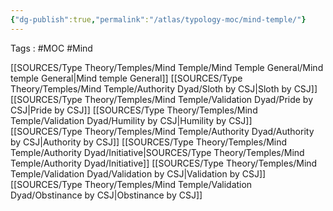 ```yaml
---
{"dg-publish":true,"permalink":"/atlas/typology-moc/mind-temple/"}
---
```



Tags : #MOC #Mind 

[[SOURCES/Type Theory/Temples/Mind Temple/Mind Temple General/Mind temple General\|Mind temple General]]
[[SOURCES/Type Theory/Temples/Mind Temple/Authority Dyad/Sloth by CSJ\|Sloth by CSJ]]
[[SOURCES/Type Theory/Temples/Mind Temple/Validation Dyad/Pride by CSJ\|Pride by CSJ]]
[[SOURCES/Type Theory/Temples/Mind Temple/Validation Dyad/Humility by CSJ\|Humility by CSJ]]
[[SOURCES/Type Theory/Temples/Mind Temple/Authority Dyad/Authority by CSJ\|Authority by CSJ]]
[[SOURCES/Type Theory/Temples/Mind Temple/Authority Dyad/Initiative\|SOURCES/Type Theory/Temples/Mind Temple/Authority Dyad/Initiative]]
[[SOURCES/Type Theory/Temples/Mind Temple/Validation Dyad/Validation by CSJ\|Validation by CSJ]]
[[SOURCES/Type Theory/Temples/Mind Temple/Validation Dyad/Obstinance by CSJ\|Obstinance by CSJ]]
